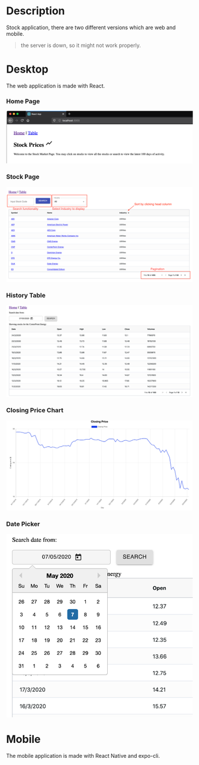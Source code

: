 # Description

Stock application, there are two different versions which are web and mobile.

> the server is down, so it might not work properly.

# Desktop

The web application is made with React.

### Home Page

![Screen Shot 2020-05-07 at 2.47.50 pm](picture/ScreenShot1.png)

### Stock Page

![Screen Shot 2020-05-07 at 3.02.12 pm](picture/ScreenShot2.png)

### History Table

![Screen Shot 2020-05-07 at 3.03.54 pm](picture/ScreenShot3.png)

### Closing Price Chart

![Screen Shot 2020-05-07 at 3.04.05 pm](picture/ScreenShot4.png)

### Date Picker

![Screen Shot 2020-05-07 at 3.04.22 pm](picture/ScreenShot5.png)

# Mobile

The mobile application is made with React Native and expo-cli.